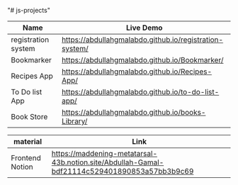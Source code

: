 "# js-projects" 
 
  | Name  | Live Demo  |                                                                                                    
|----------|----------|
| registration system |https://abdullahgmalabdo.github.io/registration-system/|                                    
| Bookmarker  |https://abdullahgmalabdo.github.io/Bookmarker/|                                                                          
| Recipes App  |https://abdullahgmalabdo.github.io/Recipes-App/|
| To Do list App  |https://abdullahgmalabdo.github.io/to-do-list-app/|
| Book Store | https://abdullahgmalabdo.github.io/books-Library/|








  | material   | Link |
|----------|----------|
| Frontend Notion |https://maddening-metatarsal-43b.notion.site/Abdullah-Gamal-bdf21114c529401890853a57bb3b9c69|



